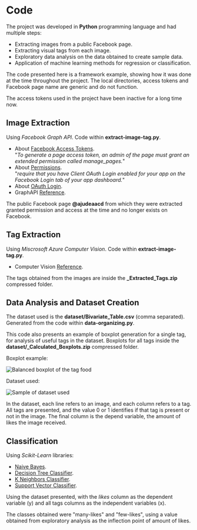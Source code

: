 # Code

The project was developed in **Python** programming language and had multiple steps:

- Extracting images from a public Facebook page.
- Extracting visual tags from each image.
- Exploratory data analysis on the data obtained to create sample data.
- Application of machine learning methods for regression or classification.

The code presented here is a framework example, showing how it was done at the time throughout the project. The local directories, access tokens and Facebook page name are generic and do not function.

The access tokens used in the project have been inactive for a long time now.

## Image Extraction

Using *Facebook Graph API*. Code within **extract-image-tag.py**.

- About <a href="https://developers.facebook.com/docs/facebook-login/access-tokens/#pagetokens" title="https://developers.facebook.com/docs/facebook-login/access-tokens/#pagetokens">Facebook Access Tokens</a>.<br>
"*To generate a page access token, an admin of the page must grant an extended permission called manage_pages.*"
- About <a href="https://developers.facebook.com/docs/facebook-login/permissions/#reference-manage_pages" title="https://developers.facebook.com/docs/facebook-login/permissions/#reference-manage_pages">Permissions</a>.<br>
"*require that you have Client OAuth Login enabled for your app on the Facebook Login tab of your app dashboard.*"
- About <a href="https://oauth.net/getting-started/" title="https://oauth.net/getting-started/">OAuth Login</a>.
- GraphAPI <a href="https://developers.facebook.com/docs/graph-api/reference/page/" title="https://developers.facebook.com/docs/graph-api/reference/page/">Reference</a>.

The public Facebook page **@ajudeaacd** from which they were extracted granted permission and access at the time and no longer exists on Facebook.

## Tag Extraction

Using *Miscrosoft Azure Computer Vision*. Code within **extract-image-tag.py**.

- Computer Vision <a href="https://docs.microsoft.com/en-us/azure/cognitive-services/Computer-vision/overview-image-analysis" title="https://docs.microsoft.com/en-us/azure/cognitive-services/Computer-vision/overview-image-analysis">Reference</a>.

The tags obtained from the images are inside the **_Extracted_Tags.zip** compressed folder.

## Data Analysis and Dataset Creation

The dataset used is the **dataset/Bivariate_Table.csv** (comma separated). Generated from the code within **data-organizing.py**.

This code also presents an example of boxplot generation for a single tag, for analysis of useful tags in the dataset. Boxplots for all tags inside the **dataset/_Calculated_Boxplots.zip** compressed folder.

Boxplot example:

![Balanced boxplot of the tag food](/dataset/boxplot-example-food.jpg "Example of balanced boxplot, using the tag 'food'")

Dataset used:

![Sample of dataset used](/dataset/structured-data.jpg "Sample of dataset used")

In the dataset, each line refers to an image, and each column refers to a tag. All tags are presented, and the value 0 or 1 identifies if that tag is present or not in the image. The final column is the depend variable, the amount of likes the image received.

## Classification

Using *Scikit-Learn* libraries:

- <a href="https://scikit-learn.org/stable/modules/naive_bayes.html" title="https://scikit-learn.org/stable/modules/naive_bayes.html">Naive Bayes</a>.
- <a href="https://scikit-learn.org/stable/modules/generated/sklearn.tree.DecisionTreeClassifier.html" title="https://scikit-learn.org/stable/modules/generated/sklearn.tree.DecisionTreeClassifier.html">Decision Tree Classifier</a>.
- <a href="https://scikit-learn.org/stable/modules/generated/sklearn.neighbors.KNeighborsClassifier.html" title="https://scikit-learn.org/stable/modules/generated/sklearn.neighbors.KNeighborsClassifier.html">K Neighbors Classifier</a>.
- <a href="https://scikit-learn.org/stable/modules/generated/sklearn.svm.SVC.html" title="https://scikit-learn.org/stable/modules/generated/sklearn.svm.SVC.html">Support Vector Classifier</a>.

Using the dataset presented, with the *likes* column as the dependent variable (y) and all tags columns as the independent variables (x).

The classes obtained were "many-likes" and "few-likes", using a value obtained from exploratory analysis as the inflection point of amount of likes.